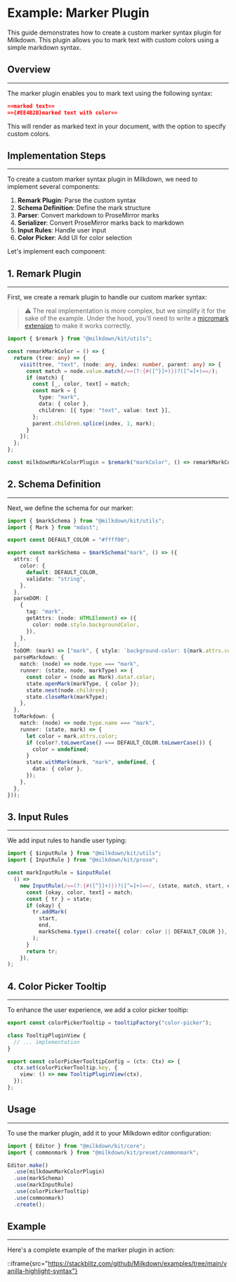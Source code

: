 # Example: Marker Plugin

This guide demonstrates how to create a custom marker syntax plugin for Milkdown. This plugin allows you to mark text with custom colors using a simple markdown syntax.

## Overview

---

The marker plugin enables you to mark text using the following syntax:

```markdown
==marked text==
=={#EE4B2B}marked text with color==
```

This will render as marked text in your document, with the option to specify custom colors.

## Implementation Steps

---

To create a custom marker syntax plugin in Milkdown, we need to implement several components:

1. **Remark Plugin**: Parse the custom syntax
2. **Schema Definition**: Define the mark structure
3. **Parser**: Convert markdown to ProseMirror marks
4. **Serializer**: Convert ProseMirror marks back to markdown
5. **Input Rules**: Handle user input
6. **Color Picker**: Add UI for color selection

Let's implement each component:

## 1. Remark Plugin

---

First, we create a remark plugin to handle our custom marker syntax:

> ⚠️ The real implementation is more complex, but we simplify it for the sake of the example.
> Under the hood, you'll need to write a [micromark extension](https://github.com/micromark/micromark) to make it works correctly.

```typescript
import { $remark } from "@milkdown/kit/utils";

const remarkMarkColor = () => {
  return (tree: any) => {
    visit(tree, "text", (node: any, index: number, parent: any) => {
      const match = node.value.match(/==(?:{#([^}]+)})?([^=]+)==/);
      if (match) {
        const [_, color, text] = match;
        const mark = {
          type: "mark",
          data: { color },
          children: [{ type: "text", value: text }],
        };
        parent.children.splice(index, 1, mark);
      }
    });
  };
};

const milkdownMarkColorPlugin = $remark("markColor", () => remarkMarkColor);
```

## 2. Schema Definition

---

Next, we define the schema for our marker:

```typescript
import { $markSchema } from "@milkdown/kit/utils";
import { Mark } from "mdast";

export const DEFAULT_COLOR = "#ffff00";

export const markSchema = $markSchema("mark", () => ({
  attrs: {
    color: {
      default: DEFAULT_COLOR,
      validate: "string",
    },
  },
  parseDOM: [
    {
      tag: "mark",
      getAttrs: (node: HTMLElement) => ({
        color: node.style.backgroundColor,
      }),
    },
  ],
  toDOM: (mark) => ["mark", { style: `background-color: ${mark.attrs.color}` }],
  parseMarkdown: {
    match: (node) => node.type === "mark",
    runner: (state, node, markType) => {
      const color = (node as Mark).data?.color;
      state.openMark(markType, { color });
      state.next(node.children);
      state.closeMark(markType);
    },
  },
  toMarkdown: {
    match: (node) => node.type.name === "mark",
    runner: (state, mark) => {
      let color = mark.attrs.color;
      if (color?.toLowerCase() === DEFAULT_COLOR.toLowerCase()) {
        color = undefined;
      }
      state.withMark(mark, "mark", undefined, {
        data: { color },
      });
    },
  },
}));
```

## 3. Input Rules

---

We add input rules to handle user typing:

```typescript
import { $inputRule } from "@milkdown/kit/utils";
import { InputRule } from "@milkdown/kit/prose";

const markInputRule = $inputRule(
  () =>
    new InputRule(/==(?:{#([^}]+)})?([^=]+)==/, (state, match, start, end) => {
      const [okay, color, text] = match;
      const { tr } = state;
      if (okay) {
        tr.addMark(
          start,
          end,
          markSchema.type().create({ color: color || DEFAULT_COLOR }),
        );
      }
      return tr;
    }),
);
```

## 4. Color Picker Tooltip

---

To enhance the user experience, we add a color picker tooltip:

```typescript
export const colorPickerTooltip = tooltipFactory("color-picker");

class TooltipPluginView {
  // ... implementation
}

export const colorPickerTooltipConfig = (ctx: Ctx) => {
  ctx.set(colorPickerTooltip.key, {
    view: () => new TooltipPluginView(ctx),
  });
};
```

## Usage

---

To use the marker plugin, add it to your Milkdown editor configuration:

```typescript
import { Editor } from "@milkdown/kit/core";
import { commonmark } from "@milkdown/kit/preset/commonmark";

Editor.make()
  .use(milkdownMarkColorPlugin)
  .use(markSchema)
  .use(markInputRule)
  .use(colorPickerTooltip)
  .use(commonmark)
  .create();
```

## Example

---

Here's a complete example of the marker plugin in action:

::iframe{src="https://stackblitz.com/github/Milkdown/examples/tree/main/vanilla-highlight-syntax"}
